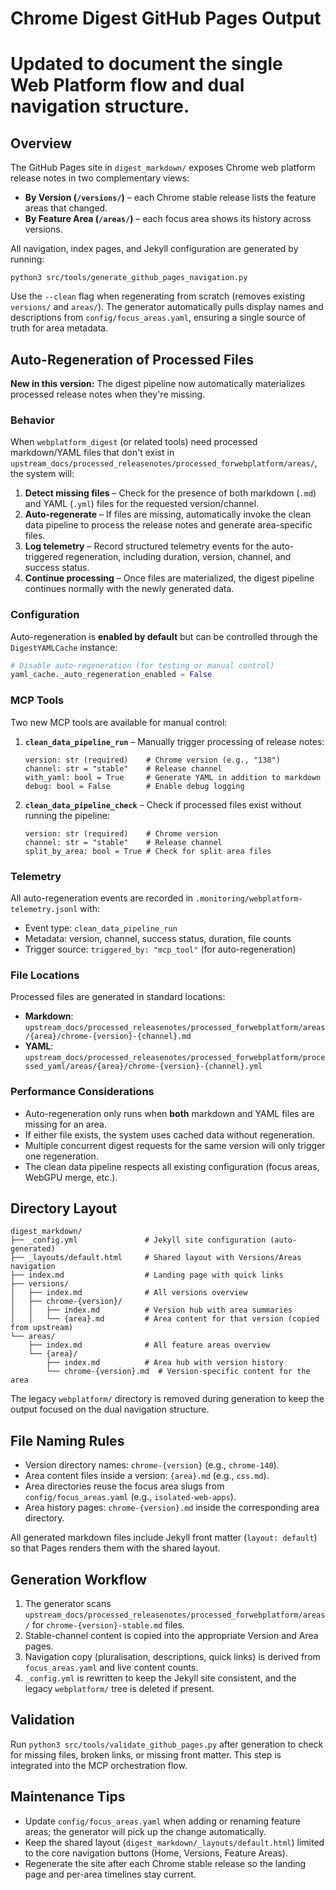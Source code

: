 # Chrome Digest GitHub Pages Output
# Updated to document the single Web Platform flow and dual navigation structure.

## Overview
The GitHub Pages site in `digest_markdown/` exposes Chrome web platform release notes in two complementary views:

- **By Version (`/versions/`)** – each Chrome stable release lists the feature areas that changed.
- **By Feature Area (`/areas/`)** – each focus area shows its history across versions.

All navigation, index pages, and Jekyll configuration are generated by running:

```
python3 src/tools/generate_github_pages_navigation.py
```

Use the `--clean` flag when regenerating from scratch (removes existing `versions/` and `areas/`). The generator automatically pulls display names and descriptions from `config/focus_areas.yaml`, ensuring a single source of truth for area metadata.

## Auto-Regeneration of Processed Files

**New in this version:** The digest pipeline now automatically materializes processed release notes when they're missing.

### Behavior

When `webplatform_digest` (or related tools) need processed markdown/YAML files that don't exist in `upstream_docs/processed_releasenotes/processed_forwebplatform/areas/`, the system will:

1. **Detect missing files** – Check for the presence of both markdown (`.md`) and YAML (`.yml`) files for the requested version/channel.
2. **Auto-regenerate** – If files are missing, automatically invoke the clean data pipeline to process the release notes and generate area-specific files.
3. **Log telemetry** – Record structured telemetry events for the auto-triggered regeneration, including duration, version, channel, and success status.
4. **Continue processing** – Once files are materialized, the digest pipeline continues normally with the newly generated data.

### Configuration

Auto-regeneration is **enabled by default** but can be controlled through the `DigestYAMLCache` instance:

```python
# Disable auto-regeneration (for testing or manual control)
yaml_cache._auto_regeneration_enabled = False
```

### MCP Tools

Two new MCP tools are available for manual control:

1. **`clean_data_pipeline_run`** – Manually trigger processing of release notes:

   ```text
   version: str (required)    # Chrome version (e.g., "138")
   channel: str = "stable"    # Release channel
   with_yaml: bool = True     # Generate YAML in addition to markdown
   debug: bool = False        # Enable debug logging
   ```

2. **`clean_data_pipeline_check`** – Check if processed files exist without running the pipeline:

   ```text
   version: str (required)    # Chrome version
   channel: str = "stable"    # Release channel
   split_by_area: bool = True # Check for split area files
   ```

### Telemetry

All auto-regeneration events are recorded in `.monitoring/webplatform-telemetry.jsonl` with:

- Event type: `clean_data_pipeline_run`
- Metadata: version, channel, success status, duration, file counts
- Trigger source: `triggered_by: "mcp_tool"` (for auto-regeneration)

### File Locations

Processed files are generated in standard locations:

- **Markdown**: `upstream_docs/processed_releasenotes/processed_forwebplatform/areas/{area}/chrome-{version}-{channel}.md`
- **YAML**: `upstream_docs/processed_releasenotes/processed_forwebplatform/processed_yaml/areas/{area}/chrome-{version}-{channel}.yml`

### Performance Considerations

- Auto-regeneration only runs when **both** markdown and YAML files are missing for an area.
- If either file exists, the system uses cached data without regeneration.
- Multiple concurrent digest requests for the same version will only trigger one regeneration.
- The clean data pipeline respects all existing configuration (focus areas, WebGPU merge, etc.).

## Directory Layout

```text
digest_markdown/
├── _config.yml               # Jekyll site configuration (auto-generated)
├── _layouts/default.html     # Shared layout with Versions/Areas navigation
├── index.md                  # Landing page with quick links
├── versions/
│   ├── index.md              # All versions overview
│   ├── chrome-{version}/
│   │   ├── index.md          # Version hub with area summaries
│   │   └── {area}.md         # Area content for that version (copied from upstream)
└── areas/
    ├── index.md              # All feature areas overview
    └── {area}/
        ├── index.md          # Area hub with version history
        └── chrome-{version}.md  # Version-specific content for the area
```

The legacy `webplatform/` directory is removed during generation to keep the output focused on the dual navigation structure.

## File Naming Rules

- Version directory names: `chrome-{version}` (e.g., `chrome-140`).
- Area content files inside a version: `{area}.md` (e.g., `css.md`).
- Area directories reuse the focus area slugs from `config/focus_areas.yaml` (e.g., `isolated-web-apps`).
- Area history pages: `chrome-{version}.md` inside the corresponding area directory.

All generated markdown files include Jekyll front matter (`layout: default`) so that Pages renders them with the shared layout.

## Generation Workflow

1. The generator scans `upstream_docs/processed_releasenotes/processed_forwebplatform/areas/` for `chrome-{version}-stable.md` files.
2. Stable-channel content is copied into the appropriate Version and Area pages.
3. Navigation copy (pluralisation, descriptions, quick links) is derived from `focus_areas.yaml` and live content counts.
4. `_config.yml` is rewritten to keep the Jekyll site consistent, and the legacy `webplatform/` tree is deleted if present.

## Validation

Run `python3 src/tools/validate_github_pages.py` after generation to check for missing files, broken links, or missing front matter. This step is integrated into the MCP orchestration flow.

## Maintenance Tips

- Update `config/focus_areas.yaml` when adding or renaming feature areas; the generator will pick up the change automatically.
- Keep the shared layout (`digest_markdown/_layouts/default.html`) limited to the core navigation buttons (Home, Versions, Feature Areas).
- Regenerate the site after each Chrome stable release so the landing page and per-area timelines stay current.

